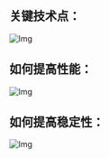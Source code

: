 ## 关键技术点：
![Img](https://raw.staticdn.net/Navyum/imgbed/pic/IMG/9c7f9a9c5fefa9e7b316d71adb535ae0.png)

## 如何提高性能：
![Img](https://raw.staticdn.net/Navyum/imgbed/pic/IMG/f48aad6a9dc4e2f59cb9dea2b634cfc9.png)

## 如何提高稳定性：
![Img](https://raw.staticdn.net/Navyum/imgbed/pic/IMG/319761a96352e2cb0951e920fddca475.png)